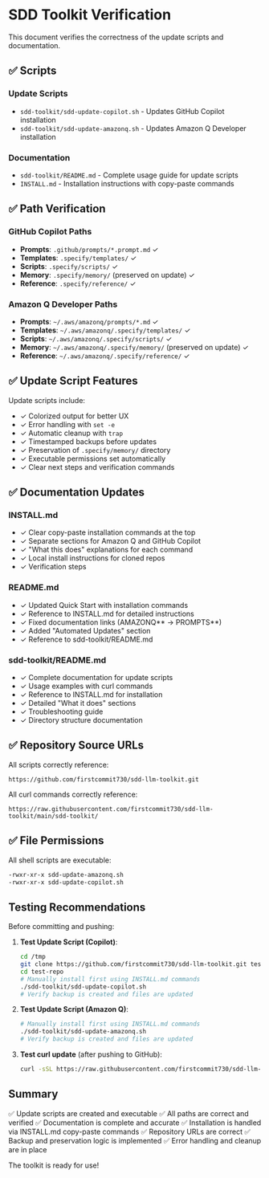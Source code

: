 # SDD Toolkit Verification

This document verifies the correctness of the update scripts and documentation.

## ✅ Scripts

### Update Scripts

- `sdd-toolkit/sdd-update-copilot.sh` - Updates GitHub Copilot installation
- `sdd-toolkit/sdd-update-amazonq.sh` - Updates Amazon Q Developer installation

### Documentation

- `sdd-toolkit/README.md` - Complete usage guide for update scripts
- `INSTALL.md` - Installation instructions with copy-paste commands

## ✅ Path Verification

### GitHub Copilot Paths

- **Prompts**: `.github/prompts/*.prompt.md` ✓
- **Templates**: `.specify/templates/` ✓
- **Scripts**: `.specify/scripts/` ✓
- **Memory**: `.specify/memory/` (preserved on update) ✓
- **Reference**: `.specify/reference/` ✓

### Amazon Q Developer Paths

- **Prompts**: `~/.aws/amazonq/prompts/*.md` ✓
- **Templates**: `~/.aws/amazonq/.specify/templates/` ✓
- **Scripts**: `~/.aws/amazonq/.specify/scripts/` ✓
- **Memory**: `~/.aws/amazonq/.specify/memory/` (preserved on update) ✓
- **Reference**: `~/.aws/amazonq/.specify/reference/` ✓

## ✅ Update Script Features

Update scripts include:

- ✓ Colorized output for better UX
- ✓ Error handling with `set -e`
- ✓ Automatic cleanup with `trap`
- ✓ Timestamped backups before updates
- ✓ Preservation of `.specify/memory/` directory
- ✓ Executable permissions set automatically
- ✓ Clear next steps and verification commands

## ✅ Documentation Updates

### INSTALL.md

- ✓ Clear copy-paste installation commands at the top
- ✓ Separate sections for Amazon Q and GitHub Copilot
- ✓ "What this does" explanations for each command
- ✓ Local install instructions for cloned repos
- ✓ Verification steps

### README.md

- ✓ Updated Quick Start with installation commands
- ✓ Reference to INSTALL.md for detailed instructions
- ✓ Fixed documentation links (AMAZONQ*\* → PROMPTS*\*)
- ✓ Added "Automated Updates" section
- ✓ Reference to sdd-toolkit/README.md

### sdd-toolkit/README.md

- ✓ Complete documentation for update scripts
- ✓ Usage examples with curl commands
- ✓ Reference to INSTALL.md for installation
- ✓ Detailed "What it does" sections
- ✓ Troubleshooting guide
- ✓ Directory structure documentation

## ✅ Repository Source URLs

All scripts correctly reference:

```
https://github.com/firstcommit730/sdd-llm-toolkit.git
```

All curl commands correctly reference:

```
https://raw.githubusercontent.com/firstcommit730/sdd-llm-toolkit/main/sdd-toolkit/
```

## ✅ File Permissions

All shell scripts are executable:

```bash
-rwxr-xr-x sdd-update-amazonq.sh
-rwxr-xr-x sdd-update-copilot.sh
```

## Testing Recommendations

Before committing and pushing:

1. **Test Update Script (Copilot)**:

   ```bash
   cd /tmp
   git clone https://github.com/firstcommit730/sdd-llm-toolkit.git test-repo
   cd test-repo
   # Manually install first using INSTALL.md commands
   ./sdd-toolkit/sdd-update-copilot.sh
   # Verify backup is created and files are updated
   ```

2. **Test Update Script (Amazon Q)**:

   ```bash
   # Manually install first using INSTALL.md commands
   ./sdd-toolkit/sdd-update-amazonq.sh
   # Verify backup is created and files are updated
   ```

3. **Test curl update** (after pushing to GitHub):
   ```bash
   curl -sSL https://raw.githubusercontent.com/firstcommit730/sdd-llm-toolkit/main/sdd-toolkit/sdd-update-copilot.sh | bash
   ```

## Summary

✅ Update scripts are created and executable
✅ All paths are correct and verified
✅ Documentation is complete and accurate
✅ Installation is handled via INSTALL.md copy-paste commands
✅ Repository URLs are correct
✅ Backup and preservation logic is implemented
✅ Error handling and cleanup are in place

The toolkit is ready for use!
